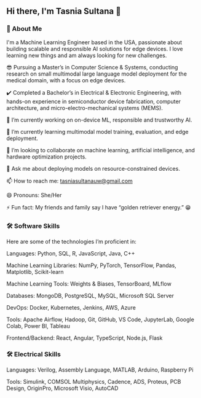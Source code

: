 ## Hi there, I'm Tasnia Sultana 👋

### 🚀 About Me

I'm a Machine Learning Engineer based in the USA, passionate about building scalable and responsible AI solutions for edge devices. I love learning new things and am always looking for new challenges.

😎 Pursuing a Master’s in Computer Science & Systems, conducting research on small multimodal large language model deployment for the medical domain, with a focus on edge devices.

✔️ Completed a Bachelor’s in Electrical & Electronic Engineering, with hands-on experience in semiconductor device fabrication, computer architecture, and micro-electro-mechanical systems (MEMS).

🔭 I’m currently working on on-device ML, responsible and trustworthy AI.

🌱 I’m currently learning multimodal model training, evaluation, and edge deployment.

👯 I’m looking to collaborate on machine learning, artificial intelligence, and hardware optimization projects.

💬 Ask me about deploying models on resource-constrained devices.

📫 How to reach me: tasniasultanauw@gmail.com

😄 Pronouns: She/Her

⚡ Fun fact: My friends and family say I have “golden retriever energy.” 😁


### 🛠️ Software Skills

Here are some of the technologies I’m proficient in:

Languages: Python, SQL, R, JavaScript, Java, C++

Machine Learning Libraries: NumPy, PyTorch, TensorFlow, Pandas, Matplotlib, Scikit-learn

Machine Learning Tools: Weights & Biases, TensorBoard, MLflow

Databases: MongoDB, PostgreSQL, MySQL, Microsoft SQL Server

DevOps: Docker, Kubernetes, Jenkins, AWS, Azure

Tools: Apache Airflow, Hadoop, Git, GitHub, VS Code, JupyterLab, Google Colab, Power BI, Tableau

Frontend/Backend: React, Angular, TypeScript, Node.js, Flask


### 🛠️ Electrical Skills

Languages: Verilog, Assembly Language, MATLAB, Arduino, Raspberry Pi

Tools: Simulink, COMSOL Multiphysics, Cadence, ADS, Proteus, PCB Design, OriginPro, Microsoft Visio, AutoCAD


<!--
**Tasnia16EEE/Tasnia16EEE** is a ✨ _special_ ✨ repository because its `README.md` (this file) appears on your GitHub profile.

Here are some ideas to get you started:

- 🔭 I’m currently working on ...
- 🌱 I’m currently learning ...
- 👯 I’m looking to collaborate on ...
- 🤔 I’m looking for help with ...
- 💬 Ask me about ...
- 📫 How to reach me: ...
- 😄 Pronouns: ...
- ⚡ Fun fact: ...
-->
